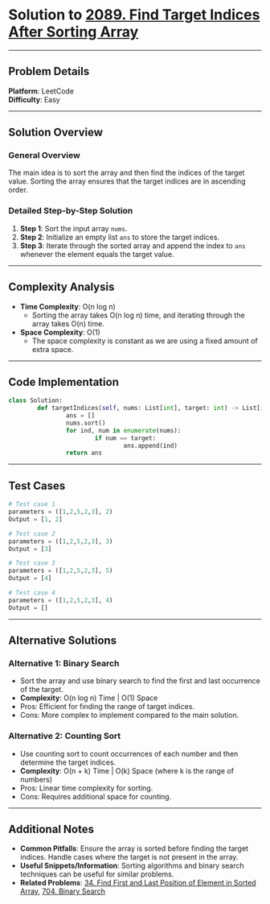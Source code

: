 
# Solution to [2089. Find Target Indices After Sorting Array](https://leetcode.com/problems/find-target-indices-after-sorting-array/)

---

## Problem Details
**Platform**: LeetCode  
**Difficulty**: Easy  

---

## Solution Overview
### General Overview
The main idea is to sort the array and then find the indices of the target value. Sorting the array ensures that the target indices are in ascending order.

### Detailed Step-by-Step Solution
1. **Step 1**: Sort the input array `nums`.
2. **Step 2**: Initialize an empty list `ans` to store the target indices.
3. **Step 3**: Iterate through the sorted array and append the index to `ans` whenever the element equals the target value.

---

## Complexity Analysis
- **Time Complexity**: O(n log n)
    - Sorting the array takes O(n log n) time, and iterating through the array takes O(n) time.
- **Space Complexity**: O(1)
    - The space complexity is constant as we are using a fixed amount of extra space.

---

## Code Implementation
```python
class Solution:
        def targetIndices(self, nums: List[int], target: int) -> List[int]:
                ans = []
                nums.sort()
                for ind, num in enumerate(nums):
                        if num == target:
                                ans.append(ind)
                return ans
```

---

## Test Cases
```python
# Test case 1
parameters = ([1,2,5,2,3], 2)
Output = [1, 2]

# Test case 2
parameters = ([1,2,5,2,3], 3)
Output = [3]

# Test case 3
parameters = ([1,2,5,2,3], 5)
Output = [4]

# Test case 4
parameters = ([1,2,5,2,3], 4)
Output = []
```

---

## Alternative Solutions
### Alternative 1: Binary Search
- Sort the array and use binary search to find the first and last occurrence of the target.
- **Complexity**: O(n log n) Time | O(1) Space
- Pros: Efficient for finding the range of target indices.
- Cons: More complex to implement compared to the main solution.

### Alternative 2: Counting Sort
- Use counting sort to count occurrences of each number and then determine the target indices.
- **Complexity**: O(n + k) Time | O(k) Space (where k is the range of numbers)
- Pros: Linear time complexity for sorting.
- Cons: Requires additional space for counting.

---

## Additional Notes
- **Common Pitfalls**: Ensure the array is sorted before finding the target indices. Handle cases where the target is not present in the array.
- **Useful Snippets/Information**: Sorting algorithms and binary search techniques can be useful for similar problems.
- **Related Problems**: [34. Find First and Last Position of Element in Sorted Array](https://leetcode.com/problems/find-first-and-last-position-of-element-in-sorted-array/), [704. Binary Search](https://leetcode.com/problems/binary-search/)

